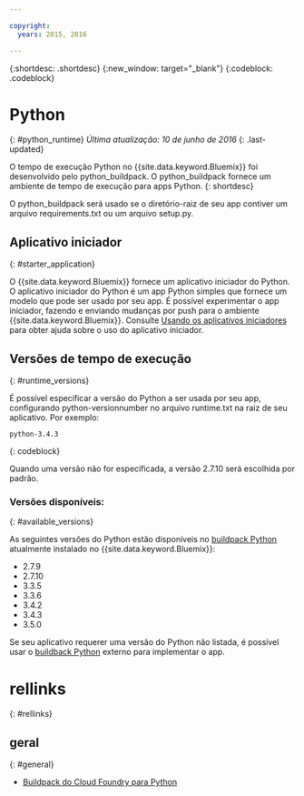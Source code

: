 ```yaml
---

copyright:
  years: 2015, 2016

---
```


{:shortdesc: .shortdesc}
{:new_window: target="_blank"}
{:codeblock: .codeblock}

# Python
{: #python_runtime}
*Última atualização: 10 de junho de 2016*
{: .last-updated}

O tempo de execução Python no {{site.data.keyword.Bluemix}} foi desenvolvido pelo python_buildpack.
O python_buildpack fornece um ambiente de tempo de execução para apps Python.
{: shortdesc}

O python_buildpack será usado se o diretório-raiz de seu app contiver um arquivo requirements.txt ou um arquivo setup.py.

## Aplicativo iniciador
{: #starter_application}

O {{site.data.keyword.Bluemix}} fornece um aplicativo iniciador do Python.  O aplicativo iniciador do Python é um app Python simples que fornece um modelo
que pode ser usado por seu app. É possível experimentar o app iniciador, fazendo e enviando mudanças por push para o ambiente
{{site.data.keyword.Bluemix}}.  Consulte [Usando os aplicativos iniciadores](../../cfapps/starter_app_usage.html) para obter ajuda sobre o uso
do aplicativo iniciador.

## Versões de tempo de execução
{: #runtime_versions}

É possível especificar a versão do Python a ser usada por seu app, configurando python-versionnumber no arquivo runtime.txt
na raiz de seu aplicativo. Por exemplo:

```
python-3.4.3
```
{: codeblock}

Quando uma versão não for especificada, a versão 2.7.10 será escolhida por padrão.

### Versões disponíveis:
{: #available_versions}

As seguintes versões do Python estão disponíveis no
[buildpack Python](https://github.com/cloudfoundry/python-buildpack/releases/tag/v1.5.1) atualmente instalado no {{site.data.keyword.Bluemix}}:

* 2.7.9
* 2.7.10
* 3.3.5
* 3.3.6
* 3.4.2
* 3.4.3
* 3.5.0

Se seu aplicativo requerer uma versão do Python não listada, é possível usar o
[buildback Python](https://github.com/cloudfoundry/python-buildpack) externo para implementar o app.

# rellinks
{: #rellinks}
## geral
{: #general}
* [Buildpack do Cloud Foundry para Python](https://github.com/cloudfoundry/python-buildpack)
